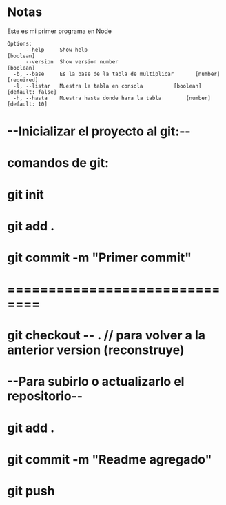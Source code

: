 # Notas
Este es mi primer programa en Node
```
Options:
      --help     Show help                                             [boolean]
      --version  Show version number                                   [boolean]
  -b, --base     Es la base de la tabla de multiplicar       [number] [required]
  -l, --listar   Muestra la tabla en consola          [boolean] [default: false]
  -h, --hasta    Muestra hasta donde hara la tabla        [number] [default: 10]
```

# --Inicializar el proyecto al git:--

# comandos de git:
# git init
# git add .
# git commit -m "Primer commit"
# 
# ==============================
# git checkout -- . // para volver a la anterior version (reconstruye)


# --Para subirlo o actualizarlo el repositorio--

# git add . 
# git commit -m "Readme agregado"
# git push 

